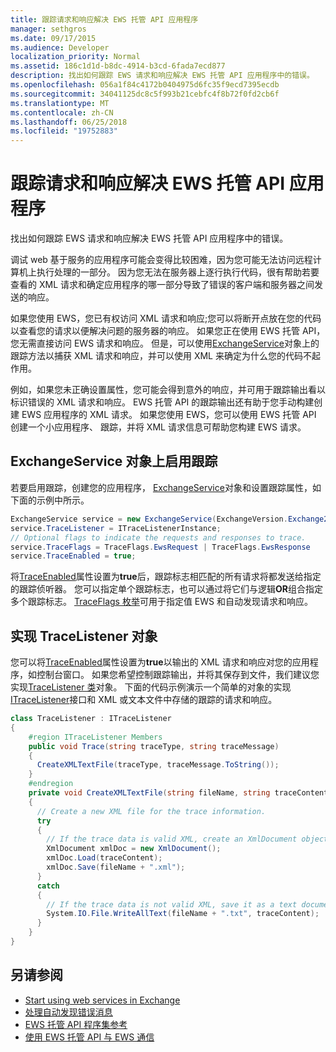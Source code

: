 ```yaml
---
title: 跟踪请求和响应解决 EWS 托管 API 应用程序
manager: sethgros
ms.date: 09/17/2015
ms.audience: Developer
localization_priority: Normal
ms.assetid: 186c1d1d-b8dc-4914-b3cd-6fada7ecd877
description: 找出如何跟踪 EWS 请求和响应解决 EWS 托管 API 应用程序中的错误。
ms.openlocfilehash: 056a1f84c4172b0404975d6fc35f9ecd7395ecdb
ms.sourcegitcommit: 34041125dc8c5f993b21cebfc4f8b72f0fd2cb6f
ms.translationtype: MT
ms.contentlocale: zh-CN
ms.lasthandoff: 06/25/2018
ms.locfileid: "19752883"
---
```

# <a name="trace-requests-and-responses-to-troubleshoot-ews-managed-api-apps"></a>跟踪请求和响应解决 EWS 托管 API 应用程序

找出如何跟踪 EWS 请求和响应解决 EWS 托管 API 应用程序中的错误。
  
调试 web 基于服务的应用程序可能会变得比较困难，因为您可能无法访问远程计算机上执行处理的一部分。 因为您无法在服务器上逐行执行代码，很有帮助若要查看的 XML 请求和确定应用程序的哪一部分导致了错误的客户端和服务器之间发送的响应。 
  
如果您使用 EWS，您已有权访问 XML 请求和响应;您可以将断开点放在您的代码以查看您的请求以便解决问题的服务器的响应。 如果您正在使用 EWS 托管 API，您无需直接访问 EWS 请求和响应。 但是，可以使用[ExchangeService](http://msdn.microsoft.com/en-us/library/microsoft.exchange.webservices.data.exchangeservice%28v=exchg.80%29.aspx)对象上的跟踪方法以捕获 XML 请求和响应，并可以使用 XML 来确定为什么您的代码不起作用。 

例如，如果您未正确设置属性，您可能会得到意外的响应，并可用于跟踪输出看以标识错误的 XML 请求和响应。 EWS 托管 API 的跟踪输出还有助于您手动构建创建 EWS 应用程序的 XML 请求。 如果您使用 EWS，您可以使用 EWS 托管 API 创建一个小应用程序、 跟踪，并将 XML 请求信息可帮助您构建 EWS 请求。 
  
## <a name="enabling-tracing-on-the-exchangeservice-object"></a>ExchangeService 对象上启用跟踪
<a name="bk_EnableTracing"> </a>

若要启用跟踪，创建您的应用程序， [ExchangeService](http://msdn.microsoft.com/en-us/library/microsoft.exchange.webservices.data.exchangeservice%28v=exchg.80%29.aspx)对象和设置跟踪属性，如下面的示例中所示。 
  
```cs
ExchangeService service = new ExchangeService(ExchangeVersion.Exchange2010);
service.TraceListener = ITraceListenerInstance;
// Optional flags to indicate the requests and responses to trace.
service.TraceFlags = TraceFlags.EwsRequest | TraceFlags.EwsResponse
service.TraceEnabled = true;

```

将[TraceEnabled](http://msdn.microsoft.com/en-us/library/microsoft.exchange.webservices.data.exchangeservicebase.traceenabled%28v=exchg.80%29.aspx)属性设置为**true**后，跟踪标志相匹配的所有请求将都发送给指定的跟踪侦听器。 您可以指定单个跟踪标志，也可以通过将它们与逻辑**OR**组合指定多个跟踪标志。 [TraceFlags 枚举](http://msdn.microsoft.com/en-us/library/microsoft.exchange.webservices.data.traceflags%28v=exchg.80%29.aspx)可用于指定值 EWS 和自动发现请求和响应。 
  
## <a name="implementing-a-tracelistener-object"></a>实现 TraceListener 对象
<a name="bk_traceListener"> </a>

您可以将[TraceEnabled](http://msdn.microsoft.com/en-us/library/microsoft.exchange.webservices.data.exchangeservicebase.traceenabled%28v=exchg.80%29.aspx)属性设置为**true**以输出的 XML 请求和响应对您的应用程序，如控制台窗口。 如果您希望控制跟踪输出，并将其保存到文件，我们建议您实现[TraceListener 类](http://msdn.microsoft.com/en-us/library/system.diagnostics.tracelistener.aspx)对象。 下面的代码示例演示一个简单的对象的实现[ITraceListener](http://msdn.microsoft.com/en-us/library/microsoft.exchange.webservices.data.itracelistener%28v=exchg.80%29.aspx)接口和 XML 或文本文件中存储的跟踪的请求和响应。 
  
```cs
class TraceListener : ITraceListener
{
    #region ITraceListener Members
    public void Trace(string traceType, string traceMessage)
    {
      CreateXMLTextFile(traceType, traceMessage.ToString());
    }
    #endregion
    private void CreateXMLTextFile(string fileName, string traceContent)
    {
      // Create a new XML file for the trace information.
      try
      {
        // If the trace data is valid XML, create an XmlDocument object and save.
        XmlDocument xmlDoc = new XmlDocument();
        xmlDoc.Load(traceContent);
        xmlDoc.Save(fileName + ".xml");
      }
      catch
      {
        // If the trace data is not valid XML, save it as a text document.
        System.IO.File.WriteAllText(fileName + ".txt", traceContent);
      }
    }
}

```

## <a name="see-also"></a>另请参阅

- [Start using web services in Exchange](start-using-web-services-in-exchange.md)
- [处理自动发现错误消息](handling-autodiscover-error-messages.md)    
- [EWS 托管 API 程序集参考](how-to-reference-the-ews-managed-api-assembly.md)    
- [使用 EWS 托管 API 与 EWS 通信](how-to-communicate-with-ews-by-using-the-ews-managed-api.md)
    

